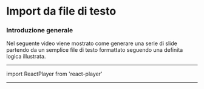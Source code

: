 # Import da file di testo

### Introduzione generale 
Nel seguente video viene mostrato come generare una serie di slide partendo da un semplice file di testo 
formattato seguendo una definita logica illustrata.

---
import ReactPlayer from 'react-player'

<ReactPlayer controls url='https://youtu.be/YvBrM0_24fw' />

---
